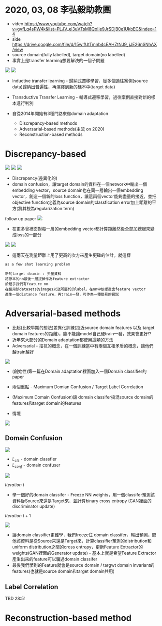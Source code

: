 # 2020, 03, 08 李弘毅助教團

* video https://www.youtube.com/watch?v=gvfLq4sPW4k&list=PLJV_el3uVTsM8QoIIe9JrSDjB0e1UkbEC&index=14
* side https://drive.google.com/file/d/15wlfUtTmnb4cEAHZtNJ9_jJE26nSNhAX/view
* source domain(fully labelled), target domain(no labelled)
* 事實上是transfer learning想要解決的一個子問題

<img src='./images/da_1.png'></img>
<img src='./images/da_2.png'></img>

* Inductive transfer learning - 歸納式遷移學習，從多個過往案例(source data)歸納出普遍性，再演繹到新的樣本中(target data)
* Transductive Transfer Learning - 輔導式遷移學習，過往案例直接對新的樣本進行判別

* 自從2014年開始有3種門路來做domain adaptation
    - Discrepancy-based methods
    - Adversarial-based methods(主流 on 2020)
    - Reconstruction-based methods

# Discrepancy-based 

<img src='./images/da_3.png'></img>
<img src='./images/da_4.png'></img>
<img src='./images/da_5.png'></img>

* Discrepancy(差異化的)
* domain confusion，讓target domain的資料在一個network中輸出一個embedding vector，source domain也在同一層輸出一個embedding vector，創造一個新的loss function，讓這兩個vector能夠盡量的接近，並把objective function定義為source domain的classfication error加上距離的平方(將其視為regularization term)

follow up paper
<img src='./images/da_6.png'></img>

* 在更多曾裡面對每一層的embedding vector都計算距離然後全部加總起來變成loss的一部分

<img src='./images/da_7.png'></img>
<img src='./images/da_8.png'></img>

* 這兩天在測量距離上用了更高的次方來產生更確的估計，就這樣

``` 
as a few shot learning problem

新的target doamin : 少量資料
將原本的nn最後一層拔掉作為feature extractor
於是乎我們有feature_nn
在使用該datasets的images以及所屬於的label，在nn中依樣產出feature vector
產生一個distance feature，再train一發，可作為一種簡易的嘗試
```

# Adversarial-based methods

* 比起(比較早期的想法)差異化訓練(拉近source domain features 以及 target domain features的距離)，能不能讓model自己硬train一發，效果會更好!?
* 近年來大部分的Domain adaptation都使用這類的方法
* Adversarial - 拮抗的概念，在一個訓練當中有兩個互相矛盾的概念，讓他們越train越好

<img src='./images/dn_9.png'></img> 

* (創始性)第一篇在Domain adaptation裡面加入一個Domain classifier的paper
* 兩個重點 - Maximum Domian Confusion / Target Label Correlation
* (Maximum Domain Confusion)讓 domain classifer搞混source domain的features和target domain的features

* 情境

  
<img src='./images/dn_10.png'></img>

## Domain Confusion

<img src='./images/dn_11.png'></img>

* $L_{cls}$ - domain classfier
* $L_{conf}$ - domain confuser

<img src='./images/dn_12.png'></img>

$Iteration~t$

* 學一個好的domain classifer - Freeze NN weights，用一個classifer預測該資料從Source來還是Target來，並計算binary cross entropy (GAN裡面的discriminator update)

$Iteration~t+1$ 

<img src='./images/dn_13.png'></img>

* 讓domain classifier更難學，我們freeze住 domain classifer，輸出預測，問他該資料是從Source來還是Target來，計算classifier預測的distribution和uniform distribution之間的cross entropy，更新Feature Extractor的weights(GAN裡面的Generator update) - 基本上就是希望Feature Extractor產生出來的feature可以騙過domain classifer
* 最後我們學到的Feature就會是source domain / targwt domain invariant的features(也就是source domain和target domain共用)

## Label Correlation

TBD 28:51

# Reconstruction-based method
